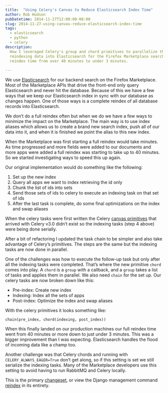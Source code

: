 ```yaml
---
title:  "Using Celery's Canvas to Reduce Elasticsearch Index Time"
author: Rob Hudson
pubDatetime: 2014-11-27T12:00:00-08:00
slug: 2014-11-27-using-canvas-reduce-elasticsearch-index-time
tags:
  - elasticsearch
  - python
  - celery
description:
  How I leveraged Celery's group and chord primitives to parallelize the indexing process when
  reindexing data into Elasticsearch for the Firefox Marketplace search backend, reducing the full
  reindex time from over 40 minutes to under 3 minutes.
  
---
```


We use [Elasticsearch](http://www.elasticsearch.org/) for our backend search on the Firefox
Marketplace. Most of the Marketplace APIs that drive the front-end only query Elasticsearch and
never hit the database. Because of this we have a few ways that we keep our Elasticsearch index in
sync with our database as changes happen. One of those ways is a complete reindex of all database
records into Elasticsearch. 

We don’t do a full reindex often but when we do we have a few ways to minimize the impact on the
Marketplace. The main way is to use index aliases which allows us to create a brand new search
index, push all of our data into it, and when it is finished we point the alias to this new index.

When the Marketplace was first starting a full reindex would take minutes. As time progressed and
more fields were added to our documents and more apps were added a full reindex was starting to take
up to 40 minutes. So we started investigating ways to speed this up again.

Our original implementation would do something like the following:
1. Set up the new index
2. Query all apps we want to index retrieving the id only
3. Chunk the list of ids into sets
4. Send those sets of ids to celery to execute an indexing task on that set of ids
5. After the last task is complete, do some final optimizations on the index and swap aliases


When the celery tasks were first written the Celery 
[canvas primitives](http://celery.readthedocs.org/en/latest/userguide/canvas.html#the-primitives)
that arrived with Celery v3.0 didn’t exist so the indexing tasks (step 4 above) were being done
serially.

After a bit of refactoring I updated the task chain to be simpler and also take advantage of
Celery’s primitives. The steps are the same but the indexing tasks are now done in parallel.

One of the challenges was how to execute the follow-up task but only after all the indexing tasks
were completed. That’s where the new primitive <code>chord</code> comes into play. A
<code>chord</code> is a <code>group</code> with a callback, and a <code>group</code> takes a list of
tasks and applies them in parallel. We also need <code>chain</code> for the set up. Our celery tasks
are now broken down like this:

* Pre-index: Create new index
* Indexing: Index all the sets of apps
* Post-index: Optimize the index and swap aliases

With the celery primitives it looks something like:

    chain(pre_index, chord(indexing, post_index))

When this finally landed on our production machines our full reindex time went from 40 minutes or
more down to just under 3 minutes. This was a bigger improvement than I was expecting. Elasticsearch
handles the flood of incoming data like a champ too.

Another challenge was that Celery chords and running with <code>CELERY_ALWAYS_EAGER=True</code>
don’t get along, so if this setting is set we still serialize the indexing tasks. Many of the
Marketplace developers use this setting to avoid having to run RabbitMQ and Celery locally.

This is the primary [changeset](https://github.com/mozilla/zamboni/commit/721a8cf409be5c1e4abd1ded44d5cfaff8c27e53), or view the Django management command [reindex](https://github.com/mozilla/zamboni/blob/master/lib/es/management/commands/reindex.py) in its entirety.
